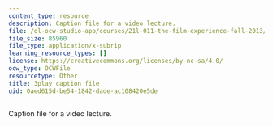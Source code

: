 ```yaml
---
content_type: resource
description: Caption file for a video lecture.
file: /ol-ocw-studio-app/courses/21l-011-the-film-experience-fall-2013/0aed615dbe541842dadeac108420e5de_6B8FySbsUsM.srt
file_size: 85960
file_type: application/x-subrip
learning_resource_types: []
license: https://creativecommons.org/licenses/by-nc-sa/4.0/
ocw_type: OCWFile
resourcetype: Other
title: 3play caption file
uid: 0aed615d-be54-1842-dade-ac108420e5de
---
```

Caption file for a video lecture.